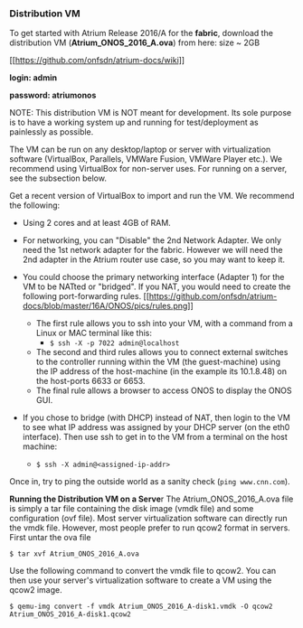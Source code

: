 ### Distribution VM
To get started with Atrium Release 2016/A for the **fabric**, download the distribution VM (**Atrium_ONOS_2016_A.ova**) from here: size ~ 2GB

[[https://github.com/onfsdn/atrium-docs/wiki]]

**login: admin**

**password: atriumonos**

NOTE: This distribution VM is NOT meant for development. Its sole purpose is to have a working system up and running for test/deployment as painlessly as possible. 

The VM can be run on any desktop/laptop or server with virtualization software (VirtualBox, Parallels, VMWare Fusion, VMWare Player etc.). We recommend using VirtualBox for non-server uses. For running on a server, see the subsection below.

Get a recent version of VirtualBox to import and run the VM. We recommend the following:

* Using 2 cores and at least 4GB of RAM.

* For networking, you can "Disable" the 2nd Network Adapter. We only need the 1st network adapter for the fabric. However we will need the 2nd adapter in the Atrium router use case, so you may want to keep it.

* You could choose the primary networking interface (Adapter 1) for the VM to be NATted or "bridged". If you NAT, you would need to create the following port-forwarding rules. 
[[https://github.com/onfsdn/atrium-docs/blob/master/16A/ONOS/pics/rules.png]]

    + The first rule allows you to ssh into your VM, with a command from a Linux or MAC terminal like this: 
        - `$ ssh -X -p 7022 admin@localhost`
    + The second and third rules allows you to connect external switches to the controller running within the VM (the guest-machine) using the IP address of the host-machine (in the example its 10.1.8.48) on the host-ports 6633 or 6653.
    + The final rule allows a browser to access ONOS to display the ONOS GUI.


* If you chose to bridge (with DHCP) instead of NAT, then login to the VM to see what IP address was assigned by your DHCP server (on the eth0 interface). Then use ssh to get in to the VM from a terminal on the host machine:
    + `$ ssh -X admin@<assigned-ip-addr>`

Once in, try to ping the outside world as a sanity check (`ping www.cnn.com`).


**Running the Distribution VM on a Serve**r
The Atrium_ONOS_2016_A.ova file is simply a tar file containing the disk image (vmdk file) and some configuration (ovf file). Most server virtualization software can directly run the vmdk file. However, most people prefer to run qcow2 format in servers. First untar the ova file

`$ tar xvf Atrium_ONOS_2016_A.ova`

Use the following command to convert the vmdk file to qcow2. You can then use your server's virtualization software to create a VM using the qcow2 image.

`$ qemu-img convert -f vmdk Atrium_ONOS_2016_A-disk1.vmdk -O qcow2 Atrium_ONOS_2016_A-disk1.qcow2`


